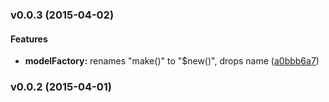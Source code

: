 <a name="v0.0.3"></a>
### v0.0.3 (2015-04-02)


#### Features

* **modelFactory:** renames "make()" to "$new()", drops name ([a0bbb6a7](git@github.com:cork-labs/ng.cork.model/commit/a0bbb6a7c20a7404fafcce7ea2bc7da49f5b1e2a))

<a name="v0.0.2"></a>
### v0.0.2 (2015-04-01)

